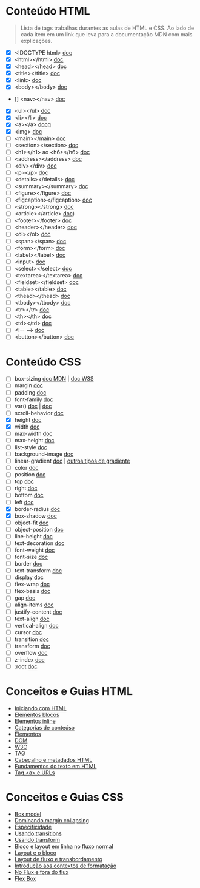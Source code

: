 # Conteúdo HTML

> Lista de tags trabalhas durantes as aulas de HTML e CSS. Ao lado de cada item em um link que leva para a documentação MDN com mais explicações.

- [x] \<!DOCTYPE html\> [doc](https://developer.mozilla.org/pt-BR/docs/Glossary/Doctype)
- [x] \<html\>\</html\> [doc](https://developer.mozilla.org/pt-BR/docs/Web/HTML/Element/html)
- [x] \<head\>\</head\> [doc](https://developer.mozilla.org/pt-BR/docs/Web/HTML/Element/head)
- [x] \<title\>\</title\> [doc](https://developer.mozilla.org/pt-BR/docs/Web/HTML/Element/title)
- [x] \<link\> [doc](https://developer.mozilla.org/pt-BR/docs/Web/HTML/Element/link)
- [x] \<body\>\</body\> [doc](https://developer.mozilla.org/pt-BR/docs/Web/HTML/Element/body)
- [] \<nav\>\</nav\> [doc](https://developer.mozilla.org/pt-BR/docs/Web/HTML/Element/nav)
- [x] \<ul\>\</ul\> [doc](https://developer.mozilla.org/pt-BR/docs/Web/HTML/Element/ul)
- [x] \<li\>\</li\> [doc](https://developer.mozilla.org/pt-BR/docs/Web/HTML/Element/li)
- [x] \<a\>\</a\> [doc](https://developer.mozilla.org/pt-BR/docs/Web/HTML/Element/a)q
- [x] \<img\> [doc](https://developer.mozilla.org/pt-BR/docs/Web/HTML/Element/img)
- [ ] \<main\>\</main\> [doc](https://developer.mozilla.org/pt-BR/docs/Web/HTML/Element/main)
- [ ] \<section\>\</section\> [doc](https://developer.mozilla.org/pt-BR/docs/Web/HTML/Element/section)
- [ ] \<h1\>\</h1\> ao \<h6\>\</h6\> [doc](https://developer.mozilla.org/pt-BR/docs/Web/HTML/Element/Heading_Elements)
- [ ] \<address\>\</address\> [doc](https://developer.mozilla.org/pt-BR/docs/Web/HTML/Element/address)
- [ ] \<div\>\</div\> [doc](https://developer.mozilla.org/pt-BR/docs/Web/HTML/Element/div)
- [ ] \<p\>\</p\> [doc](https://developer.mozilla.org/pt-BR/docs/Web/HTML/Element/p)
- [ ] \<details\>\</details\> [doc](https://developer.mozilla.org/pt-BR/docs/Web/HTML/Element/details)
- [ ] \<summary\>\</summary\> [doc](https://developer.mozilla.org/pt-BR/docs/Web/HTML/Element/summary)
- [ ] \<figure\>\</figure\> [doc](https://developer.mozilla.org/pt-BR/docs/Web/HTML/Element/figure)
- [ ] \<figcaption\>\</figcaption\> [doc](https://developer.mozilla.org/pt-BR/docs/Web/HTML/Element/figcaption)
- [ ] \<strong\>\</strong\> [doc](https://developer.mozilla.org/pt-BR/docs/Web/HTML/Element/strong)
- [ ] \<article\>\</article\> [doc](https://developer.mozilla.org/pt-BR/docs/Web/HTML/Element/article))
- [ ] \<footer\>\</footer\> [doc](https://developer.mozilla.org/pt-BR/docs/Web/HTML/Element/footer)
- [ ] \<header\>\</header\> [doc](https://developer.mozilla.org/pt-BR/docs/Web/HTML/Element/header)
- [ ] \<ol\>\</ol\> [doc](https://developer.mozilla.org/pt-BR/docs/Web/HTML/Element/ol)
- [ ] \<span\>\</span\> [doc](https://developer.mozilla.org/pt-BR/docs/Web/HTML/Element/span)
- [ ] \<form\>\</form\> [doc](https://developer.mozilla.org/en-US/docs/Web/HTML/Element/form)
- [ ] \<label\>\</label\> [doc](https://developer.mozilla.org/pt-BR/docs/Web/HTML/Element/label)
- [ ] \<input\> [doc](https://developer.mozilla.org/pt-BR/docs/Web/HTML/Element/input)
- [ ] \<select\>\</select\> [doc](https://developer.mozilla.org/pt-BR/docs/Web/HTML/Element/select)
- [ ] \<textarea\>\</textarea\> [doc](https://developer.mozilla.org/pt-BR/docs/Web/HTML/Element/textarea)
- [ ] \<fieldset\>\</fieldset\> [doc](https://developer.mozilla.org/pt-BR/docs/Web/HTML/Element/fieldset)
- [ ] \<table\>\</table\> [doc](https://developer.mozilla.org/pt-BR/docs/Web/HTML/Element/table)
- [ ] \<thead\>\</thead\> [doc](https://developer.mozilla.org/en-US/docs/Web/HTML/Element/thead)
- [ ] \<tbody\>\</tbody\> [doc](https://developer.mozilla.org/en-US/docs/Web/HTML/Element/tbody)
- [ ] \<tr\>\</tr\> [doc](https://developer.mozilla.org/en-US/docs/Web/HTML/Element/tr)
- [ ] \<th\>\</th\> [doc](https://developer.mozilla.org/pt-BR/docs/Web/HTML/Element/th)
- [ ] \<td\>\</td\> [doc](https://developer.mozilla.org/en-US/docs/Web/HTML/Element/td)
- [ ] \<!-- --\> [doc](https://www.w3schools.com/tags/tag_comment.asp)
- [ ] \<button\>\</button\> [doc](https://developer.mozilla.org/pt-BR/docs/Web/HTML/Element/button)

# Conteúdo CSS

- [ ] box-sizing [doc MDN](https://developer.mozilla.org/pt-BR/docs/Web/CSS/box-sizing) | [doc W3S](https://www.w3schools.com/css/css3_box-sizing.asp)
- [ ] margin [doc](https://developer.mozilla.org/pt-BR/docs/Web/CSS/margin)
- [ ] padding [doc](https://developer.mozilla.org/pt-BR/docs/Web/CSS/padding)
- [ ] font-family [doc](https://developer.mozilla.org/pt-BR/docs/Web/CSS/font-family)
- [ ] var() [doc](https://developer.mozilla.org/pt-BR/docs/Web/CSS/Using_CSS_custom_properties) | [doc](https://developer.mozilla.org/pt-BR/docs/Web/CSS/var)
- [ ] scroll-behavior [doc](https://developer.mozilla.org/pt-BR/docs/Web/CSS/scroll-behavior)
- [x] height [doc](https://developer.mozilla.org/pt-BR/docs/Web/CSS/height)
- [x] width [doc](https://developer.mozilla.org/pt-BR/docs/Web/CSS/width)
- [ ] max-width [doc](https://developer.mozilla.org/pt-BR/docs/Web/CSS/max-width)
- [ ] max-height [doc](https://developer.mozilla.org/en-US/docs/Web/CSS/max-height)
- [ ] list-style [doc](https://developer.mozilla.org/en-US/docs/Web/CSS/list-style)
- [ ] background-image  [doc](https://developer.mozilla.org/en-US/docs/Web/CSS/background-image)
- [ ] linear-gradient [doc](https://developer.mozilla.org/en-US/docs/Web/CSS/gradient/linear-gradient) | [outros tipos de gradiente](https://developer.mozilla.org/en-US/docs/Web/CSS/gradient)
- [ ] color [doc](https://developer.mozilla.org/pt-BR/docs/Web/CSS/color)
- [ ] position [doc](https://developer.mozilla.org/pt-BR/docs/Web/CSS/position)
- [ ] top [doc](https://developer.mozilla.org/en-US/docs/Web/CSS/top)
- [ ] right [doc](https://developer.mozilla.org/en-US/docs/Web/CSS/right)
- [ ] bottom [doc](https://developer.mozilla.org/en-US/docs/Web/CSS/bottom)
- [ ] left [doc](https://developer.mozilla.org/en-US/docs/Web/CSS/left)
- [x] border-radius [doc](https://developer.mozilla.org/en-US/docs/Web/CSS/border-radius)
- [x] box-shadow [doc](https://developer.mozilla.org/pt-BR/docs/Web/CSS/box-shadow)
- [ ] object-fit [doc](https://developer.mozilla.org/pt-BR/docs/Web/CSS/object-fit)
- [ ] object-position [doc](https://developer.mozilla.org/en-US/docs/Web/CSS/object-position)
- [ ] line-height [doc](https://developer.mozilla.org/en-US/docs/Web/CSS/line-height)
- [ ] text-decoration [doc](https://developer.mozilla.org/pt-BR/docs/Web/CSS/text-decoration)
- [ ] font-weight [doc](https://developer.mozilla.org/pt-BR/docs/Web/CSS/font-weight)
- [ ] font-size [doc](https://developer.mozilla.org/pt-BR/docs/Web/CSS/font-size)
- [ ] border [doc](https://developer.mozilla.org/en-US/docs/Web/CSS/border)
- [ ] text-transform [doc](https://developer.mozilla.org/pt-BR/docs/Web/CSS/text-transform)
- [ ] display [doc](https://developer.mozilla.org/pt-BR/docs/Web/CSS/display)
- [ ] flex-wrap [doc](https://developer.mozilla.org/pt-BR/docs/Web/CSS/flex-wrap)
- [ ] flex-basis [doc](https://developer.mozilla.org/en-US/docs/Web/CSS/flex-basis)
- [ ] gap [doc](https://developer.mozilla.org/pt-BR/docs/Web/CSS/gap)
- [ ] align-items [doc](https://developer.mozilla.org/pt-BR/docs/Web/CSS/align-items)
- [ ] justify-content [doc](https://developer.mozilla.org/en-US/docs/Web/CSS/justify-content)
- [ ] text-align [doc](https://developer.mozilla.org/pt-BR/docs/Web/CSS/text-align)
- [ ] vertical-align [doc](https://developer.mozilla.org/pt-BR/docs/Web/CSS/vertical-align)
- [ ] cursor [doc](https://developer.mozilla.org/pt-BR/docs/Web/CSS/cursor)
- [ ] transition [doc](https://developer.mozilla.org/pt-BR/docs/Web/CSS/transition)
- [ ] transform [doc](https://developer.mozilla.org/pt-BR/docs/Web/CSS/transform)
- [ ] overflow [doc](https://developer.mozilla.org/pt-BR/docs/Web/CSS/overflow)
- [ ] z-index [doc](https://developer.mozilla.org/en-US/docs/Web/CSS/z-index)
- [ ] :root [doc](https://developer.mozilla.org/pt-BR/docs/Web/CSS/:root)

# Conceitos e Guias HTML
- [Iniciando com HTML](https://developer.mozilla.org/pt-BR/docs/Learn/HTML/Introduction_to_HTML/Getting_started)
- [Elementos blocos](https://developer.mozilla.org/pt-BR/docs/Glossary/Block-level_content)
- [Elementos inline](https://developer.mozilla.org/pt-BR/docs/Glossary/Inline-level_content)
- [Categorias de conteúso](https://developer.mozilla.org/pt-BR/docs/Web/HTML/Content_categories)
- [Elementos](https://developer.mozilla.org/pt-BR/docs/Glossary/Element)
- [DOM](https://developer.mozilla.org/pt-BR/docs/Glossary/DOM)
- [W3C](https://developer.mozilla.org/pt-BR/docs/Glossary/W3C)
- [TAG](https://developer.mozilla.org/pt-BR/docs/Glossary/Tag)
- [Cabeçalho e metadados HTML](https://developer.mozilla.org/pt-BR/docs/Learn/HTML/Introduction_to_HTML/The_head_metadata_in_HTML)
- [Fundamentos do texto em HTML](https://developer.mozilla.org/pt-BR/docs/Learn/HTML/Introduction_to_HTML/HTML_text_fundamentals)
- [Tag \<a\> e URLs](https://developer.mozilla.org/pt-BR/docs/Learn/HTML/Introduction_to_HTML/Creating_hyperlinks#links_de_e-mail)

# Conceitos e Guias CSS
- [Box model](https://developer.mozilla.org/pt-BR/docs/Web/CSS/CSS_box_model/Introduction_to_the_CSS_box_model)
- [Dominando margin collapsing](https://developer.mozilla.org/pt-BR/docs/Web/CSS/CSS_box_model/Mastering_margin_collapsing)
- [Especificidade](https://developer.mozilla.org/pt-BR/docs/Web/CSS/Specificity)
- [Usando transitions](https://developer.mozilla.org/pt-BR/docs/Web/CSS/CSS_transitions/Using_CSS_transitions)
- [Usando transform](https://developer.mozilla.org/pt-BR/docs/Web/CSS/CSS_transforms/Using_CSS_transforms)
- [Bloco e layout em linha no fluxo normal](https://developer.mozilla.org/en-US/docs/Web/CSS/CSS_flow_layout/Block_and_inline_layout_in_normal_flow)
- [Layout e o bloco](https://developer.mozilla.org/en-US/docs/Web/CSS/Containing_block)
- [Layout de fluxo e transbordamento](https://developer.mozilla.org/en-US/docs/Web/CSS/CSS_flow_layout/Flow_layout_and_overflow)
- [Introdução aos contextos de formatação](https://developer.mozilla.org/en-US/docs/Web/CSS/CSS_flow_layout/Introduction_to_formatting_contexts)
- [No Flux e fora do flux](https://developer.mozilla.org/en-US/docs/Web/CSS/CSS_flow_layout/In_flow_and_out_of_flow)
- [Flex Box](https://developer.mozilla.org/pt-BR/docs/Web/CSS/CSS_flexible_box_layout/Basic_concepts_of_flexbox)
